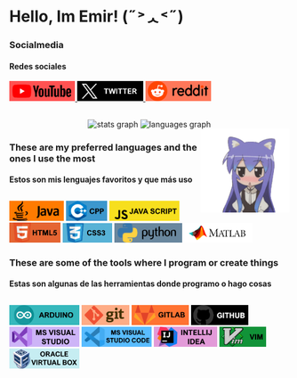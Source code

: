 <h1> Hello, Im Emir! (˶˃ᆺ˂˶) </h1>

<h3 align="left">Socialmedia</h3>
<h4 align="left">Redes sociales</h4>


<div align="left">

<a href="https://www.youtube.com/@emiraleph">   <img src="https://github.com/emiraleph/emiraleph/blob/main/Social_Media_SVG/youtube.svg"   height="36" alt="javascript logo"/> </a>
<a href="https://twitter.com/emiraleph">        <img src="https://github.com/emiraleph/emiraleph/blob/main/Social_Media_SVG/twitter.svg"   height="36" alt="javascript logo"/> </a>
<a href="https://www.reddit.com/u/emiraleph">   <img src="https://github.com/emiraleph/emiraleph/blob/main/Social_Media_SVG/reddit.svg"    height="36" alt="javascript logo"/> </a>
 
</div>
<h2 align="left"> </h2>

<div align="center">
  <img src="https://github-readme-stats.vercel.app/api/top-langs/?username=emiraleph&layout=donut&theme=dark" height="200" alt="stats graph"    />
  <img src="https://github-readme-stats.vercel.app/api?username=emiraleph&show_icons=true&theme=dark"         height="200" alt="languages graph"/>
</div>


<img align="right" height="150" src="https://github.com/emiraleph/emiraleph/blob/main/Images/cute_25%25_Small.gif"  />


<h3 align="left">These are my preferred languages and the ones I use the most</h3>
<h4 align="left">Estos son mis lenguajes favoritos y que más uso</h4>


<h2 align="left"> </h2>
<div align="left">

  <img src="https://github.com/emiraleph/emiraleph/blob/main/Languages_SVG/java.svg"            height="36" alt=""/> 
  <img src="https://github.com/emiraleph/emiraleph/blob/main/Languages_SVG/cpp.svg"             height="36" alt=""/>
  <img src="https://github.com/emiraleph/emiraleph/blob/main/Languages_SVG/java_script.svg"     height="36" alt=""/>
  <img src="https://github.com/emiraleph/emiraleph/blob/main/Languages_SVG/html_5.svg"          height="36" alt=""/>
  <img src="https://github.com/emiraleph/emiraleph/blob/main/Languages_SVG/css_3.svg"           height="35" alt=""/>
  <img src="https://github.com/emiraleph/emiraleph/blob/main/Languages_SVG/python.svg"          height="35" alt=""/>
  <img src="https://github.com/emiraleph/emiraleph/blob/main/Languages_SVG/mathlab.svg"         height="35" alt=""/>
  
</div>

<!-- <a href="https://www.youtube.com/">  <img src="https://github.com/emiraleph/emiraleph/blob/main/Languages_SVG/java.svg" height="36" alt="javascript logo"/> </a> -->

<h3 align="left">These are some of the tools where I program or create things</h3>
<h4 align="left">Estas son algunas de las herramientas donde programo o hago cosas</h4>

<h2 align="left"> </h2>
<div align="left">

  <img src="https://github.com/emiraleph/emiraleph/blob/main/Tools_And_Programs_SVG/arduino.svg"            height="36" alt=""/>
  <img src="https://github.com/emiraleph/emiraleph/blob/main/Tools_And_Programs_SVG/git.svg"            height="36" alt=""/> 
  <img src="https://github.com/emiraleph/emiraleph/blob/main/Tools_And_Programs_SVG/gitlab.svg"            height="36" alt=""/> 
  <img src="https://github.com/emiraleph/emiraleph/blob/main/Tools_And_Programs_SVG/github.svg"            height="36" alt=""/> 
  <img src="https://github.com/emiraleph/emiraleph/blob/main/Tools_And_Programs_SVG/ms_visualstudio.svg"            height="36" alt=""/> 
  <img src="https://github.com/emiraleph/emiraleph/blob/main/Tools_And_Programs_SVG/ms_visualstudio_code.svg"            height="36" alt=""/> 
  <img src="https://github.com/emiraleph/emiraleph/blob/main/Tools_And_Programs_SVG/intelliJ_IDEA.svg"            height="36" alt=""/> 
  <img src="https://github.com/emiraleph/emiraleph/blob/main/Tools_And_Programs_SVG/vim.svg"            height="36" alt=""/> 
  <img src="https://github.com/emiraleph/emiraleph/blob/main/Tools_And_Programs_SVG/virtual_box.svg"            height="36" alt=""/> 

</div>
